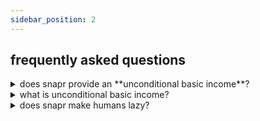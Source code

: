 ```yaml
---
sidebar_position: 2
---
```


## frequently asked questions

<details>
  <summary>does snapr provide an **unconditional basic income**?</summary>
  
  #### does snapr provide an unconditional or universal basic income?
  
  > snapr is available to every human, without exception and without charge at a rate of 1 unit per human per day until the supply is exhausted.  
  there are technical challenges around ensuring that an individual only maintains a single identity and those challenges necessitate some safeguards that may increase the difficulty some humans experience in gaining access to the snapr they are entitled to.  
  snapr endeavours to set the bar to access as low as practicable and we welcome assistance and ideas on how that bar may be lowered further without compromising on the caveat that no human should obtain more than the fair share all humans are entitled to.
</details>

<details>
  <summary>what is unconditional basic income?</summary>
  
  #### what is unconditional or universal basic income?
  
  > there's a good explanation on wikipedia at: [universal basic income](https://en.wikipedia.org/wiki/Universal_basic_income)
</details>

<details>
  <summary>does snapr make humans lazy?</summary>
  
  #### does snapr make humans lazy, since they aren't required to work for a share?
  
  > we don't know. we've never experienced a world where all humans have enough of their basic requirements for survival.  
  we do know that a world without ubi includes a lot of humans that don't have their basic needs met.  
  the snapr mission is to end suffering caused by a lack of the fundamentals of human survival. there may be other causes dedicated to ending human laziness, but this is not on the snapr agenda.
</details>
